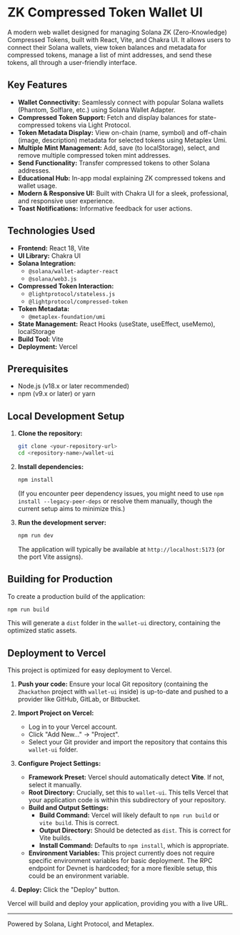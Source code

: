 # ZK Compressed Token Wallet UI

A modern web wallet designed for managing Solana ZK (Zero-Knowledge) Compressed Tokens, built with React, Vite, and Chakra UI. It allows users to connect their Solana wallets, view token balances and metadata for compressed tokens, manage a list of mint addresses, and send these tokens, all through a user-friendly interface.

## Key Features

- **Wallet Connectivity:** Seamlessly connect with popular Solana wallets (Phantom, Solflare, etc.) using Solana Wallet Adapter.
- **Compressed Token Support:** Fetch and display balances for state-compressed tokens via Light Protocol.
- **Token Metadata Display:** View on-chain (name, symbol) and off-chain (image, description) metadata for selected tokens using Metaplex Umi.
- **Multiple Mint Management:** Add, save (to localStorage), select, and remove multiple compressed token mint addresses.
- **Send Functionality:** Transfer compressed tokens to other Solana addresses.
- **Educational Hub:** In-app modal explaining ZK compressed tokens and wallet usage.
- **Modern & Responsive UI:** Built with Chakra UI for a sleek, professional, and responsive user experience.
- **Toast Notifications:** Informative feedback for user actions.

## Technologies Used

- **Frontend:** React 18, Vite
- **UI Library:** Chakra UI
- **Solana Integration:**
  - `@solana/wallet-adapter-react`
  - `@solana/web3.js`
- **Compressed Token Interaction:**
  - `@lightprotocol/stateless.js`
  - `@lightprotocol/compressed-token`
- **Token Metadata:**
  - `@metaplex-foundation/umi`
- **State Management:** React Hooks (useState, useEffect, useMemo), localStorage
- **Build Tool:** Vite
- **Deployment:** Vercel

## Prerequisites

- Node.js (v18.x or later recommended)
- npm (v9.x or later) or yarn

## Local Development Setup

1.  **Clone the repository:**

    ```bash
    git clone <your-repository-url>
    cd <repository-name>/wallet-ui
    ```

2.  **Install dependencies:**

    ```bash
    npm install
    ```

    (If you encounter peer dependency issues, you might need to use `npm install --legacy-peer-deps` or resolve them manually, though the current setup aims to minimize this.)

3.  **Run the development server:**
    ```bash
    npm run dev
    ```
    The application will typically be available at `http://localhost:5173` (or the port Vite assigns).

## Building for Production

To create a production build of the application:

```bash
npm run build
```

This will generate a `dist` folder in the `wallet-ui` directory, containing the optimized static assets.

## Deployment to Vercel

This project is optimized for easy deployment to Vercel.

1.  **Push your code:** Ensure your local Git repository (containing the `Zhackathon` project with `wallet-ui` inside) is up-to-date and pushed to a provider like GitHub, GitLab, or Bitbucket.

2.  **Import Project on Vercel:**

    - Log in to your Vercel account.
    - Click "Add New..." -> "Project".
    - Select your Git provider and import the repository that contains this `wallet-ui` folder.

3.  **Configure Project Settings:**

    - **Framework Preset:** Vercel should automatically detect **Vite**. If not, select it manually.
    - **Root Directory:** Crucially, set this to `wallet-ui`. This tells Vercel that your application code is within this subdirectory of your repository.
    - **Build and Output Settings:**
      - **Build Command:** Vercel will likely default to `npm run build` or `vite build`. This is correct.
      - **Output Directory:** Should be detected as `dist`. This is correct for Vite builds.
      - **Install Command:** Defaults to `npm install`, which is appropriate.
    - **Environment Variables:** This project currently does not require specific environment variables for basic deployment. The RPC endpoint for Devnet is hardcoded; for a more flexible setup, this could be an environment variable.

4.  **Deploy:** Click the "Deploy" button.

Vercel will build and deploy your application, providing you with a live URL.

---

Powered by Solana, Light Protocol, and Metaplex.

